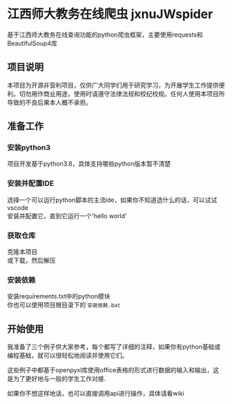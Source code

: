 # 江西师大教务在线爬虫 jxnuJWspider
基于江西师大教务在线查询功能的python爬虫框架，主要使用requests和BeautifulSoup4库
## 项目说明
本项目为开源非营利项目，仅供广大同学们用于研究学习，为开展学生工作提供便利。切勿用作商业用途，使用时请遵守法律法规和校纪校规。任何人使用本项目所导致的不良后果本人概不承担。
## 准备工作

### 安装python3
项目开发基于python3.8，具体支持哪些python版本暂不清楚

### 安装并配置IDE
选择一个可以运行python脚本的主流ide，如果你不知道选什么的话，可以试试vscode  
安装并配置它，直到它运行一个'hello world'

### 获取仓库
克隆本项目   
或下载，然后解压

### 安装依赖
安装requirements.txt中的python模块  
你也可以使用项目根目录下的 `安装依赖.bat`

## 开始使用
我准备了三个例子供大家参考，每个都写了详细的注释，如果你有python基础或编程基础，就可以很轻松地阅读并使用它们。

这些例子中都基于openpyxl库使用office表格的形式进行数据的输入和输出，这是为了更好地与一般的学生工作对接.

如果你不想这样地话，也可以直接调用api进行操作，具体请看wiki
